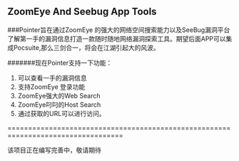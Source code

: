 ## ZoomEye And Seebug App Tools

###Pointer旨在通过ZoomEye 的强大的网络空间搜索能力以及SeeBug漏洞平台了解第一手的漏洞信息打造一款随时随地网络漏洞探索工具。期望后面APP可以集成Pocsuite,那么三剑合一，将会在江湖引起大的风波。

#######现在Pointer支持一下功能：

1. 可以查看一手的漏洞信息
2. 支持ZoomEye 登录功能
3. ZoomEye强大的Web Search
4. ZoomEye叼叼的Host Search
5. 通过获取的URL可以进行访问。

==================================================================================

该项目正在编写完善中，敬请期待


